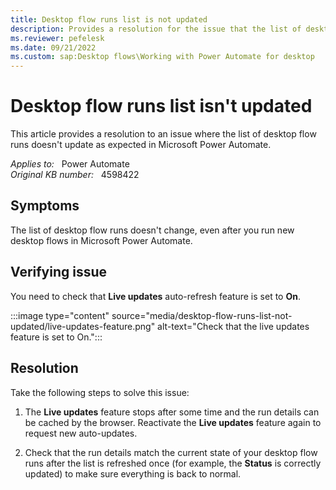 ```yaml
---
title: Desktop flow runs list is not updated
description: Provides a resolution for the issue that the list of desktop flow runs doesn't update even though you run a new desktop flow in Power Automate.
ms.reviewer: pefelesk
ms.date: 09/21/2022
ms.custom: sap:Desktop flows\Working with Power Automate for desktop
---
```

# Desktop flow runs list isn't updated

This article provides a resolution to an issue where the list of desktop flow runs doesn't update as expected in Microsoft Power Automate.

_Applies to:_ &nbsp; Power Automate  
_Original KB number:_ &nbsp; 4598422

## Symptoms

The list of desktop flow runs doesn't change, even after you run new desktop flows in Microsoft Power Automate.

## Verifying issue

You need to check that **Live updates** auto-refresh feature is set to **On**.

:::image type="content" source="media/desktop-flow-runs-list-not-updated/live-updates-feature.png" alt-text="Check that the live updates feature is set to On.":::

## Resolution

Take the following steps to solve this issue:

1. The **Live updates** feature stops after some time and the run details can be cached by the browser. Reactivate the **Live updates** feature again to request new auto-updates.

2. Check that the run details match the current state of your desktop flow runs after the list is refreshed once (for example, the **Status** is correctly updated) to make sure everything is back to normal.

